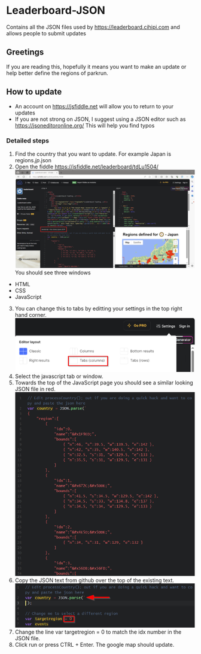 # Leaderboard-JSON
Contains all the JSON files used by https://leaderboard.cihipi.com and allows people to submit updates
## Greetings
If you are reading this, hopefully it means you want to make an update or help better define the regions of parkrun.
## How to update
- An account on https://jsfiddle.net will allow you to return to your updates
- If you are not strong on JSON, I suggest using a JSON editor such as https://jsoneditoronline.org/ This will help you find typos
### Detailed steps
1. Find the country that you want to update. For example Japan is regions.*jp*.json
2. Open the fiddle https://jsfiddle.net/leaderboard/tdLu1504/ 
![JSFiddler main screen](./images/fiddler.png)
You should see three windows
- HTML
- CSS
- JavaScript
3. You can change this to tabs by editting your settings in the top right hand corner.
![Edit the settings by choosing tabs](./images/tabs.png)
4. Select the javascript tab or window.
5. Towards the top of the JavaScript page you should see a similar looking JSON file in red.
![Existing JSON as an example](./images/json.png)
6. Copy the JSON text from github over the top of the existing text.
![Remove the existing JSON](./images/edithere.png)
7. Change the line var targetregion = 0 to match the idx number in the JSON file.
8. Click run or press CTRL + Enter. The google map should update.


